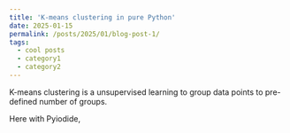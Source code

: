 ```yaml
---
title: 'K-means clustering in pure Python'
date: 2025-01-15
permalink: /posts/2025/01/blog-post-1/
tags:
  - cool posts
  - category1
  - category2
---
```


K-means clustering is a unsupervised learning to group data points to pre-defined number of groups.

Here with Pyiodide,